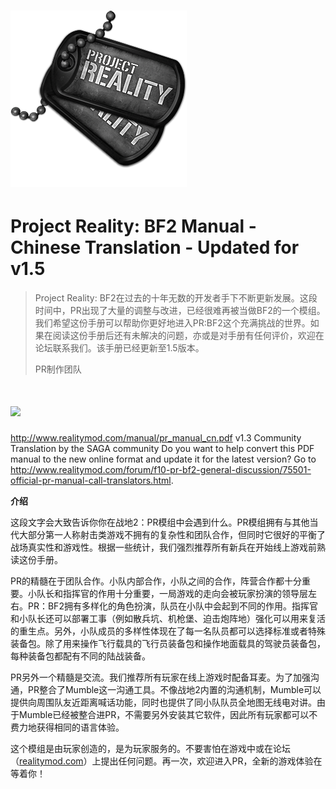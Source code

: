 # ![](/assets/PR_v1_Logo.png)

# **Project Reality: BF2 Manual - Chinese Translation - Updated for v1.5**

> Project Reality: BF2在过去的十年无数的开发者手下不断更新发展。这段时间中，PR出现了大量的调整与改进，已经很难再被当做BF2的一个模组。我们希望这份手册可以帮助你更好地进入PR:BF2这个充满挑战的世界。如果在阅读这份手册后还有未解决的问题，亦或是对手册有任何评价，欢迎在论坛联系我们。该手册已经更新至1.5版本。
>
> PR制作团队        

# ![](/assets/flag.png)
http://www.realitymod.com/manual/pr_manual_cn.pdf
v1.3 Community Translation by the SAGA community
Do you want to help convert this PDF manual to the new online format and update it for the latest version? 
Go to http://www.realitymod.com/forum/f10-pr-bf2-general-discussion/75501-official-pr-manual-call-translators.html.

**介绍**

这段文字会大致告诉你你在战地2：PR模组中会遇到什么。PR模组拥有与其他当代大部分第一人称射击类游戏不拥有的复杂性和团队合作，但同时它很好的平衡了战场真实性和游戏性。根据一些统计，我们强烈推荐所有新兵在开始线上游戏前熟读这份手册。

PR的精髓在于团队合作。小队内部合作，小队之间的合作，阵营合作都十分重要。小队长和指挥官的作用十分重要，一局游戏的走向会被玩家扮演的领导层左右。PR：BF2拥有多样化的角色扮演，队员在小队中会起到不同的作用。指挥官和小队长还可以部署工事（例如散兵坑、机枪堡、迫击炮阵地）强化可以用来复活的重生点。另外，小队成员的多样性体现在了每一名队员都可以选择标准或者特殊装备包。除了用来操作飞行载具的飞行员装备包和操作地面载具的驾驶员装备包，每种装备包都配有不同的陆战装备。

PR另外一个精髓是交流。我们推荐所有玩家在线上游戏时配备耳麦。为了加强沟通，PR整合了Mumble这一沟通工具。不像战地2内置的沟通机制，Mumble可以提供向周围队友近距离喊话功能，同时也提供了同小队队员全地图无线电对讲。由于Mumble已经被整合进PR，不需要另外安装其它软件，因此所有玩家都可以不费力地获得相同的语言体验。

这个模组是由玩家创造的，是为玩家服务的。不要害怕在游戏中或在论坛（[realitymod.com](http://www.realitymod.com/forum/f360-general-technical-support)）上提出任何问题。再一次，欢迎进入PR，全新的游戏体验在等着你！


